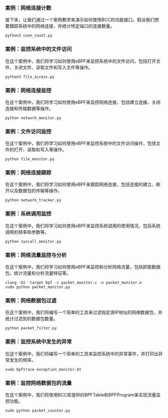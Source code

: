 ### 案例：网络连接计数

接下来，让我们通过一个案例教学来演示如何使用BCC的功能接口。假设我们想要跟踪系统中的网络连接，并统计特定端口的连接数量。
```
python3 conn_count.py
```

### 案例：监控系统中的文件访问

在这个案例中，我们将学习如何使用eBPF来监控系统中的文件访问，包括打开文件、关闭文件、读取文件和写入文件等操作。
```
python3 file_access.py
```

### 案例：网络连接监控

在这个案例中，我们将学习如何使用eBPF来监控网络连接，包括建立连接、关闭连接和传输数据等操作。
```
python network_monitor.py
```

### 案例：文件访问监控

在这个案例中，我们将学习如何使用eBPF来监控系统中的文件访问操作，包括文件的打开、读取和写入等操作。
```
python file_monitor.py
```

### 案例：网络连接跟踪

在这个案例中，我们将学习如何使用eBPF来跟踪网络连接，包括连接的建立、断开以及数据包的传输等操作。
```
python network_tracker.py
```

### 案例：系统调用监控

在这个案例中，我们将学习如何使用eBPF来监控系统调用的使用情况，包括系统调用的频率和参数等。
```
python syscall_monitor.py
```

### 案例：网络流量监控与分析

在这个案例中，我们将学习如何使用eBPF来监控和分析网络流量，包括抓取数据包、统计流量和分析流量特征等。
```
clang -O2 -target bpf -c packet_monitor.c -o packet_monitor.o
sudo python packet_monitor.py
```

### 案例：网络数据包过滤

在这个案例中，我们将编写一个简单的工具来过滤指定源IP地址的网络数据包，并统计过滤到的数据包数量。
```
python packet_filter.py
```

### 案例：监控系统中发生的异常

在这个案例中，我们将编写一个简单的工具来监控系统中的异常事件，并打印出异常发生的频率。
```
sudo bpftrace exception_monitor.bt
```

### 案例：监控网络数据包的流量

在这个案例中，我们将使用BCC库提供的BPFTable和BPFProgram来实现流量监控功能。
```
sudo python packet_counter.py
```